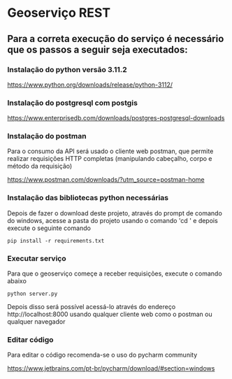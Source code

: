 # Geoserviço REST

## Para a correta execução do serviço é necessário que os passos a seguir seja executados:

### Instalação do python versão 3.11.2
https://www.python.org/downloads/release/python-3112/

### Instalação do postgresql com postgis
https://www.enterprisedb.com/downloads/postgres-postgresql-downloads

### Instalação do postman
Para o consumo da API será usado o cliente web postman, que permite realizar requisições HTTP completas (manipulando cabeçalho, corpo e método da requisição)

https://www.postman.com/downloads/?utm_source=postman-home

### Instalação das bibliotecas python necessárias
Depois de fazer o download deste projeto, através do prompt de comando do windows, acesse a pasta do projeto usando o comando 'cd <nome-da-pasta>' e depois execute o seguinte comando

    pip install -r requirements.txt

### Executar serviço
Para que o geoserviço começe a receber requisições, execute o comando abaixo

    python server.py

Depois disso será possível acessá-lo através do endereço http://localhost:8000 usando qualquer cliente web como o postman ou qualquer navegador

### Editar código
Para editar o código recomenda-se o uso do pycharm community 
    
https://www.jetbrains.com/pt-br/pycharm/download/#section=windows
